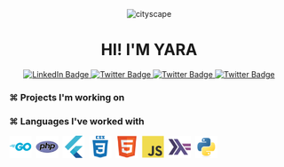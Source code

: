 <div id="header" align="center">
  <img src="https://i.imgur.com/XXBWjDX.png" alt="cityscape">
  <h1 style="text-align: center;">HI! I'M YARA</h1>
<div id="badges">
  <a href="#">
  <img src="https://img.shields.io/badge/LinkedIn-pink?style=for-the-badge&logo=linkedin&logoColor=black" alt="LinkedIn Badge"/>
  </a>
  <a href="#">
  <img src="https://img.shields.io/badge/Twitter-pink?style=for-the-badge&logo=twitter&logoColor=black" alt="Twitter Badge"/>  
  </a>
  <a href="#">
  <img src="https://img.shields.io/badge/Discord-pink?style=for-the-badge&logo=discord&logoColor=black" alt="Twitter Badge"/>  
  </a>
  <a href="#">
  <img src="https://img.shields.io/badge/Spotify-pink?style=for-the-badge&logo=spotify&logoColor=black" alt="Twitter Badge"/>  
  </a>
</div>
</div>

<h3>⌘ Projects I'm working on</h3>
<div>
  </div>

<h3>⌘ Languages I've worked with</h3>
<div>
  <img src="https://github.com/devicons/devicon/blob/master/icons/go/go-original-wordmark.svg" title="Go" alt="Go" width="40" height="40"/>&nbsp;
  <img src="https://github.com/devicons/devicon/blob/master/icons/php/php-original.svg" title="Php" alt="Php" width="40" height="40"/>&nbsp;
  <img src="https://github.com/devicons/devicon/blob/master/icons/flutter/flutter-original.svg" title="Flutter" alt="Flutter" width="40" height="40"/>&nbsp;
  <img src="https://github.com/devicons/devicon/blob/master/icons/css3/css3-plain-wordmark.svg"  title="CSS3" alt="CSS" width="40" height="40"/>&nbsp;
  <img src="https://github.com/devicons/devicon/blob/master/icons/html5/html5-original.svg" title="HTML5" alt="HTML" width="40" height="40"/>&nbsp;
  <img src="https://github.com/devicons/devicon/blob/master/icons/javascript/javascript-original.svg" title="JavaScript" alt="JavaScript" width="40" height="40"/>&nbsp;
  <img src="https://github.com/devicons/devicon/blob/master/icons/haskell/haskell-original.svg" title="Haskell" alt="Haskell" width="40" height="40"/>&nbsp;
  <img src="https://github.com/devicons/devicon/blob/master/icons/python/python-original.svg" title="Python" alt="Python" width="40" height="40"/>&nbsp;
</div>
